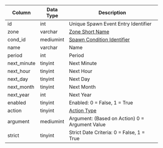 | Column      | Data Type | Description                                                                         |
| ----------- | --------- | ----------------------------------------------------------------------------------- |
| id          | int       | Unique Spawn Event Entry Identifier                                                 |
| zone        | varchar   | [Zone Short Name](https://eqemu.gitbook.io/server/categories/reference-lists/zones) |
| cond_id     | mediumint | [Spawn Condition Identifier](spawn_conditions.md)                                   |
| name        | varchar   | Name                                                                                |
| period      | int       | Period                                                                              |
| next_minute | tinyint   | Next Minute                                                                         |
| next_hour   | tinyint   | Next Hour                                                                           |
| next_day    | tinyint   | Next Day                                                                            |
| next_month  | tinyint   | Next Month                                                                          |
| next_year   | int       | Next Year                                                                           |
| enabled     | tinyint   | Enabled: 0 = False, 1 = True                                                        |
| action      | tinyint   | [Action Type](https://eqemu.gitbook.io/server/categories/types/action-types)        |
| argument    | mediumint | Argument: (Based on Action) 0 = Argument Value                                      |
| strict      | tinyint   | Strict Date Criteria: 0 = False, 1 = True                                           |